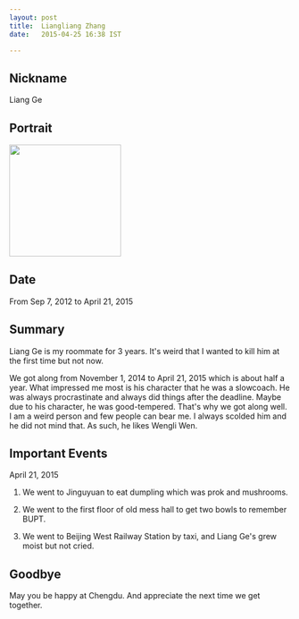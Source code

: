 ```yaml
---
layout: post
title:  Liangliang Zhang
date:   2015-04-25 16:38 IST

---
```


## Nickname

Liang Ge

## Portrait

<img src="/blog/images/liangliangzhang-portrait.jpg" alt="" style="width: 200px;"/>

## Date

From Sep 7, 2012 to April 21, 2015

## Summary

Liang Ge is my roommate for 3 years. It's weird that I wanted to kill him at
the first time but not now.

We got along from November 1, 2014 to April 21, 2015 which is about half a year.
What impressed me most is his character that he was a slowcoach. He was always
procrastinate and always did things after the deadline. Maybe due to his character,
he was good-tempered. That's why we got along well. I am a weird person and few
people can bear me. I always scolded him and he did not mind that. As such, he likes
Wengli Wen.


## Important Events

April 21, 2015

1. We went to Jinguyuan to eat dumpling which was prok and mushrooms.

2. We went to the first floor of old mess hall to get two bowls to remember BUPT.

3. We went to Beijing West Railway Station by taxi, and Liang Ge's grew moist but
not cried.

## Goodbye

May you be happy at Chengdu. And appreciate the next time we get together.

